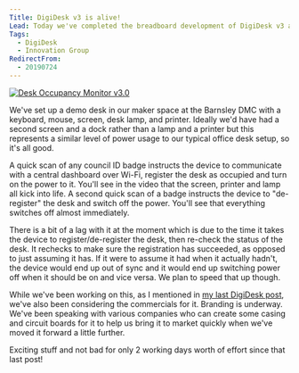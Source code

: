 ```yaml
---
Title: DigiDesk v3 is alive!
Lead: Today we've completed the breadboard development of DigiDesk v3 and it works an absolute treat!
Tags: 
  - DigiDesk
  - Innovation Group
RedirectFrom:
  - 20190724
---
```


[![Desk Occupancy Monitor v3.0](https://img.youtube.com/vi/EPXpI4ZLL34/0.jpg)](https://www.youtube.com/watch?v=EPXpI4ZLL34)

We've set up a demo desk in our maker space at the Barnsley DMC with a keyboard, mouse, screen, desk lamp, and printer. Ideally we'd have had a second screen and a dock rather than a lamp and a printer but this represents a similar level of power usage to our typical office desk setup, so it's all good.

A quick scan of any council ID badge instructs the device to communicate with a central dashboard over Wi-Fi, register the desk as occupied and turn on the power to it. You'll see in the video that the screen, printer and lamp all kick into life. A second quick scan of a badge instructs the device to "de-register" the desk and switch off the power. You'll see that everything switches off almost immediately. 

There is a bit of a lag with it at the moment which is due to the time it takes the device to register/de-register the desk, then re-check the status of the desk. It rechecks to make sure the registration has succeeded, as opposed to just assuming it has. If it were to assume it had when it actually hadn't, the device would end up out of sync and it would end up switching power off when it should be on and vice versa. We plan to speed that up though.

While we've been working on this, as I mentioned in [my last DigiDesk post](/20190626), we've also been considering the commercials for it. Branding is underway. We've been speaking with various companies who can create some casing and circuit boards for it to help us bring it to market quickly when we've moved it forward a little further.

Exciting stuff and not bad for only 2 working days worth of effort since that last post!
